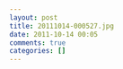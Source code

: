 ```yaml
---
layout: post
title: 20111014-000527.jpg
date: 2011-10-14 00:05
comments: true
categories: []
---
```


